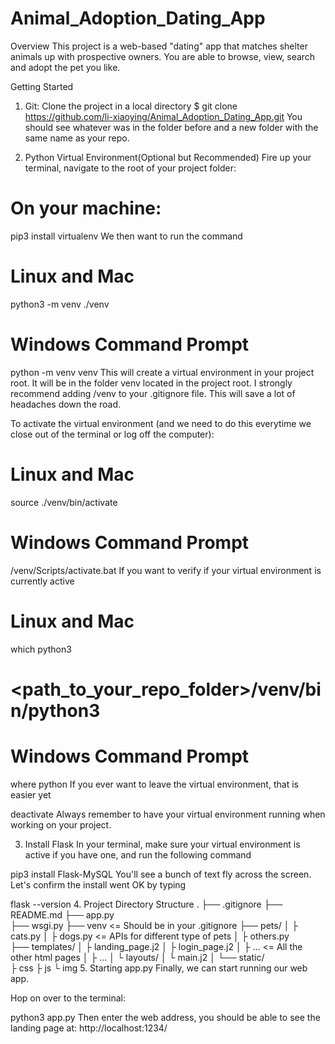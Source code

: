 # Animal_Adoption_Dating_App

Overview
This project is a web-based "dating" app that matches shelter animals up with prospective owners. You are able to browse, view, search and adopt the pet you like.

Getting Started
1. Git: Clone the project in a local directory
$ git clone https://github.com/li-xiaoying/Animal_Adoption_Dating_App.git
You should see whatever was in the folder before and a new folder with the same name as your repo.

2. Python Virtual Environment(Optional but Recommended)
Fire up your terminal, navigate to the root of your project folder:

# On your machine:
pip3 install virtualenv
We then want to run the command

# Linux and Mac
python3 -m venv ./venv

# Windows Command Prompt
python -m venv venv
This will create a virtual environment in your project root. It will be in the folder venv located in the project root. I strongly recommend adding /venv to your .gitignore file. This will save a lot of headaches down the road.

To activate the virtual environment (and we need to do this everytime we close out of the terminal or log off the computer):

# Linux and Mac
source ./venv/bin/activate

# Windows Command Prompt
/venv/Scripts/activate.bat
If you want to verify if your virtual environment is currently active

# Linux and Mac
which python3
# <path_to_your_repo_folder>/venv/bin/python3

# Windows Command Prompt
where python
If you ever want to leave the virtual environment, that is easier yet

deactivate
Always remember to have your virtual environment running when working on your project.

3. Install Flask
In your terminal, make sure your virtual environment is active if you have one, and run the following command

pip3 install Flask-MySQL
You'll see a bunch of text fly across the screen. Let's confirm the install went OK by typing

flask --version
4. Project Directory Structure
.
├── .gitignore 
├── README.md
├── app.py  
├── wsgi.py 
├── venv               <= Should be in your .gitignore
├── pets/
│    ├ cats.py
│    ├ dogs.py           <= APIs for different type of pets
│    ├ others.py             
├── templates/
│    ├ landing_page.j2
│    ├ login_page.j2
│    ├ ...             <= All the other html pages
│    ├ ...
│    └ layouts/
│       └ main.j2
│
└── static/           
     ├ css
     ├ js
     └ img
5. Starting app.py
Finally, we can start running our web app.

Hop on over to the terminal:

python3 app.py
Then enter the web address, you should be able to see the landing page at: http://localhost:1234/
